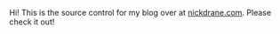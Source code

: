 Hi! This is the source control for my blog over at [nickdrane.com](https://www.nickdrane.com). Please check it out!
